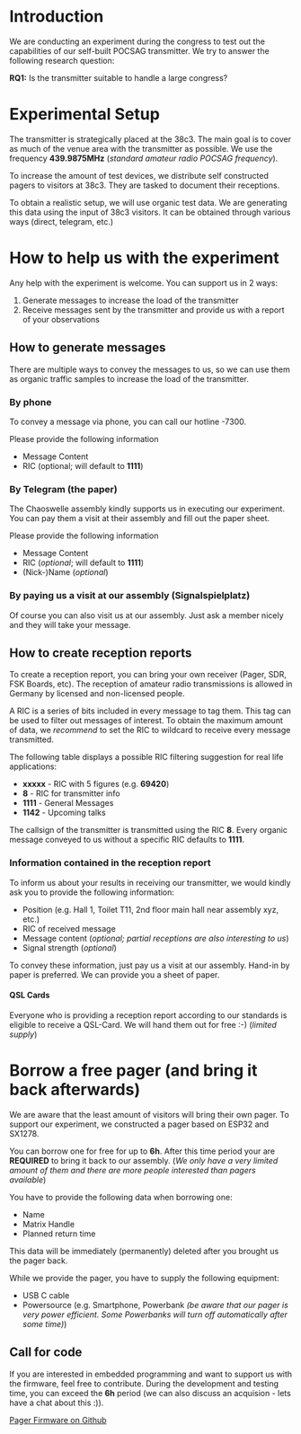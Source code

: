 # Introduction
We are conducting an experiment during the congress to test out the capabilities of our self-built POCSAG transmitter. We try to answer the following research question:

**RQ1:** Is the transmitter suitable to handle a large congress?

# Experimental Setup
The transmitter is strategically placed at the 38c3. The main goal is to cover as much of the venue area with the transmitter as possible. We use the frequency **439.9875MHz** (*standard amateur radio POCSAG frequency*).

To increase the amount of test devices, we distribute self constructed pagers to visitors at 38c3. They are tasked to document their receptions.

To obtain a realistic setup, we will use organic test data. We are generating this data using the input of 38c3 visitors. It can be obtained through various ways (direct, telegram, etc.)

# How to help us with the experiment
Any help with the experiment is welcome. You can support us in 2 ways:
1) Generate messages to increase the load of the transmitter
2) Receive messages sent by the transmitter and provide us with a report of your observations

## How to generate messages
There are multiple ways to convey the messages to us, so we can use them as organic traffic samples to increase the load of the transmitter.

### By phone
To convey a message via phone, you can call our hotline -7300.

Please provide the following information
- Message Content
- RIC (optional; will default to **1111**)

### By Telegram (the paper)
The Chaoswelle assembly kindly supports us in executing our experiment. You can pay them a visit at their assembly and fill out the paper sheet. 

Please provide the following information
- Message Content
- RIC (*optional*; will default to **1111**)
- (Nick-)Name (*optional*)

### By paying us a visit at our assembly (Signalspielplatz)
Of course you can also visit us at our assembly. Just ask a member nicely and they will take your message.

## How to create reception reports
To create a reception report, you can bring your own receiver (Pager, SDR, FSK Boards, etc). The reception of amateur radio transmissions is allowed in Germany by licensed and non-licensed people.

A RIC is a series of bits included in every message to tag them. This tag can be used to filter out messages of interest. To obtain the maximum amount of data, we *recommend* to set the RIC to wildcard to receive every message transmitted.

The following table displays a possible RIC filtering suggestion for real life applications:
- **xxxxx** - RIC with 5 figures (e.g. **69420**)
- **8** - RIC for transmitter info
- **1111** - General Messages
- **1142** - Upcoming talks

The callsign of the transmitter is transmitted using the RIC **8**. Every organic message conveyed to us without a specific RIC defaults to **1111**.

### Information contained in the reception report
To inform us about your results in receiving our transmitter, we would kindly ask you to provide the following information:
- Position (e.g. Hall 1, Toilet T11, 2nd floor main hall near assembly xyz, etc.)
- RIC of received message
- Message content (*optional; partial receptions are also interesting to us*)
- Signal strength (*optional*)

To convey these information, just pay us a visit at our assembly. Hand-in by paper is preferred. We can provide you a sheet of paper.

#### QSL Cards
Everyone who is providing a reception report according to our standards is eligible to receive a QSL-Card. We will hand them out for free :-) (*limited supply*)

# Borrow a free pager (and bring it back afterwards)
We are aware that the least amount of visitors will bring their own pager. To support our experiment, we constructed a pager based on ESP32 and SX1278.

You can borrow one for free for up to **6h**. After this time period your are **REQUIRED** to bring it back to our assembly. (*We only have a very limited amount of them and there are more people interested than pagers available*)

You have to provide the following data when borrowing one:
- Name
- Matrix Handle
- Planned return time

This data will be immediately (permanently) deleted after you brought us the pager back.

While we provide the pager, you have to supply the following equipment:
- USB C cable
- Powersource (e.g. Smartphone, Powerbank *(be aware that our pager is very power efficient. Some Powerbanks will turn off automatically after some time)*)

## Call for code
If you are interested in embedded programming and want to support us with the firmware, feel free to contribute. During the development and testing time, you can exceed the **6h** period (we can also discuss an acquision - lets have a chat about this :)).

[Pager Firmware on Github](https://github.com/Numbernaut/ESP32-POCSAC-Reciever)
